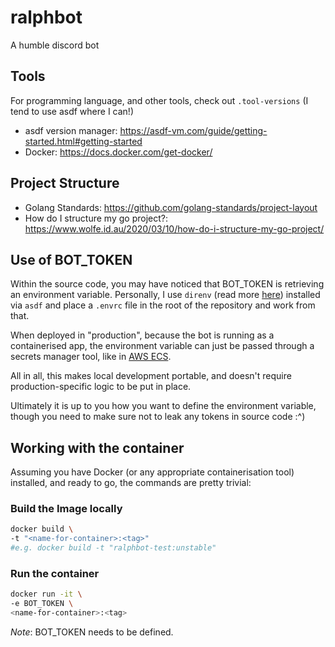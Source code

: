 # ralphbot

A humble discord bot

## Tools

For programming language, and other tools, check out `.tool-versions` (I tend to use asdf where I can!)

- asdf version manager: https://asdf-vm.com/guide/getting-started.html#getting-started
- Docker: https://docs.docker.com/get-docker/

## Project Structure

- Golang Standards: https://github.com/golang-standards/project-layout
- How do I structure my go project?: https://www.wolfe.id.au/2020/03/10/how-do-i-structure-my-go-project/

## Use of BOT_TOKEN

Within the source code, you may have noticed that BOT_TOKEN is retrieving an environment variable. Personally, I use `direnv` (read more [here](https://direnv.net/)) installed via `asdf` and place a `.envrc` file in the root of the repository and work from that.

When deployed in "production", because the bot is running as a containerised app, the environment variable can just be passed through a secrets manager tool, like in [AWS ECS](https://docs.aws.amazon.com/AmazonECS/latest/developerguide/specifying-sensitive-data-secrets.html#secrets-envvar).

All in all, this makes local development portable, and doesn't require production-specific logic to be put in place.

Ultimately it is up to you how you want to define the environment variable, though you need to make sure not to leak any tokens in source code :^)

## Working with the container

Assuming you have Docker (or any appropriate containerisation tool) installed, and ready to go, the commands are pretty trivial:

### Build the Image locally

```sh
docker build \
-t "<name-for-container>:<tag>"
#e.g. docker build -t "ralphbot-test:unstable"
```

### Run the container

```sh
docker run -it \
-e BOT_TOKEN \
<name-for-container>:<tag>
```

_Note_: BOT_TOKEN needs to be defined.
